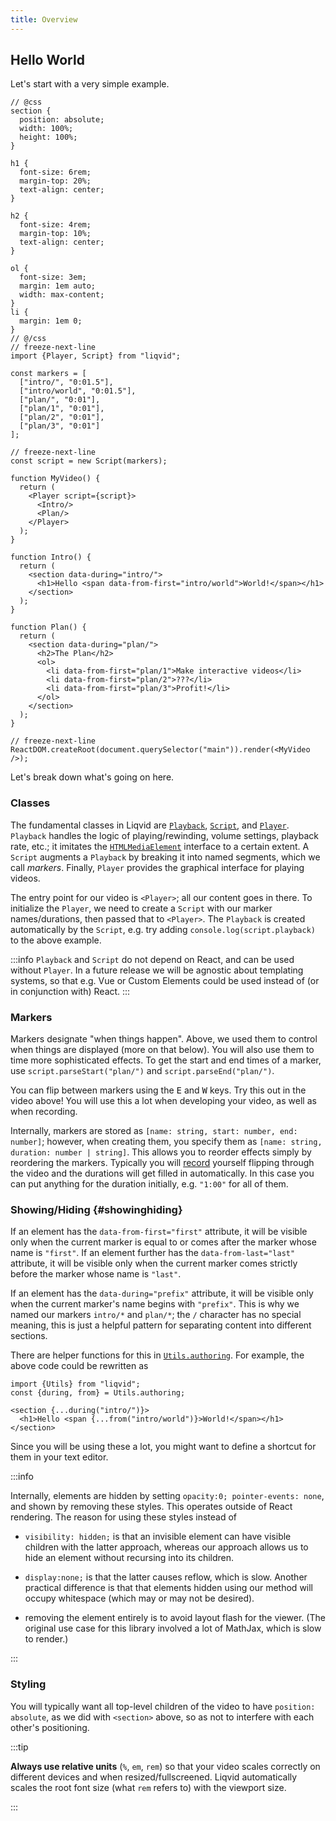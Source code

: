 ```yaml
---
title: Overview
---
```


## Hello World

Let's start with a very simple example.

```tsx liqvid
// @css
section {
  position: absolute;
  width: 100%;
  height: 100%;
}

h1 {
  font-size: 6rem;
  margin-top: 20%;
  text-align: center;
}

h2 {
  font-size: 4rem;
  margin-top: 10%;
  text-align: center;
}

ol {
  font-size: 3em;
  margin: 1em auto;
  width: max-content;
}
li {
  margin: 1em 0;
}
// @/css
// freeze-next-line
import {Player, Script} from "liqvid";

const markers = [
  ["intro/", "0:01.5"],
  ["intro/world", "0:01.5"],
  ["plan/", "0:01"],
  ["plan/1", "0:01"],
  ["plan/2", "0:01"],
  ["plan/3", "0:01"]
];

// freeze-next-line
const script = new Script(markers);

function MyVideo() {
  return (
    <Player script={script}>
      <Intro/>
      <Plan/>
    </Player>
  );
}

function Intro() {
  return (
    <section data-during="intro/">
      <h1>Hello <span data-from-first="intro/world">World!</span></h1>
    </section>
  );
}

function Plan() {
  return (
    <section data-during="plan/">
      <h2>The Plan</h2>
      <ol>
        <li data-from-first="plan/1">Make interactive videos</li>
        <li data-from-first="plan/2">???</li>
        <li data-from-first="plan/3">Profit!</li>
      </ol>
    </section>
  );
}

// freeze-next-line
ReactDOM.createRoot(document.querySelector("main")).render(<MyVideo />);
```

Let's break down what's going on here.

### Classes

The fundamental classes in Liqvid are [`Playback`](../reference/Playback.md), [`Script`](../reference/Script.md), and [`Player`](../reference/Player.md). `Playback` handles the logic of playing/rewinding, volume settings, playback rate, etc.; it imitates the [`HTMLMediaElement`](https://developer.mozilla.org/en-US/docs/Web/API/HTMLMediaElement/) interface to a certain extent. A `Script` augments a `Playback` by breaking it into named segments, which we call <dfn>markers</dfn>. Finally, `Player` provides the graphical interface for playing videos.

The entry point for our video is `<Player>`; all our content goes in there. To initialize the `Player`, we need to create a `Script` with our marker names/durations, then passed that to `<Player>`. The `Playback` is created automatically by the `Script`, e.g. try adding `console.log(script.playback)` to the above example.

:::info
`Playback` and `Script` do not depend on React, and can be used without `Player`. In a future release we will be agnostic about templating systems, so that e.g. Vue or Custom Elements could be used instead of (or in conjunction with) React.
:::

### Markers

Markers designate "when things happen". Above, we used them to control when things are displayed (more on that below). You will also use them to time more sophisticated effects. To get the start and end times of a marker, use `script.parseStart("plan/")` and `script.parseEnd("plan/")`.

You can flip between markers using the <kbd>E</kbd> and <kbd>W</kbd> keys. Try this out in the video above! You will use this a lot when developing your video, as well as when recording.

Internally, markers are stored as `[name: string, start: number, end: number]`; however, when creating them, you specify them as `[name: string, duration: number | string]`. This allows you to reorder effects simply by reordering the markers. Typically you will [record](./recording.md) yourself flipping through the video and the durations will get filled in automatically. In this case you can put anything for the duration initially, e.g. `"1:00"` for all of them.

### Showing/Hiding {#showinghiding}

If an element has the `data-from-first="first"` attribute, it will be visible only when the current marker is equal to or comes after the marker whose name is `"first"`. If an element further has the `data-from-last="last"` attribute, it will be visible only when the current marker comes strictly before the marker whose name is `"last"`.

If an element has the `data-during="prefix"` attribute, it will be visible only when the current marker's name begins with `"prefix"`. This is why we named our markers `intro/*` and `plan/*`; the `/` character has no special meaning, this is just a helpful pattern for separating content into different sections.

There are helper functions for this in [`Utils.authoring`](../reference/Utils/authoring.md). For example, the above code could be rewritten as

```tsx
import {Utils} from "liqvid";
const {during, from} = Utils.authoring;

<section {...during("intro/")}>
  <h1>Hello <span {...from("intro/world")}>World!</span></h1>
</section>
```
Since you will be using these a lot, you might want to define a shortcut for them in your text editor.

:::info

Internally, elements are hidden by setting `opacity:0; pointer-events: none`, and shown by removing these styles. This operates outside of React rendering. The reason for using these styles instead of

* `visibility: hidden;` is that an invisible element can have visible children with the latter approach, whereas our approach allows us to hide an element without recursing into its children.

* `display:none;` is that the latter causes reflow, which is slow. Another practical difference is that that elements hidden using our method will occupy whitespace (which may or may not be desired).

* removing the element entirely is to avoid layout flash for the viewer. (The original use case for this library involved a lot of MathJax, which is slow to render.)

:::

### Styling

You will typically want all top-level children of the video to have `position: absolute`, as we did with `<section>` above, so as not to interfere with each other's positioning.

:::tip

**Always use relative units** (`%`, `em`, `rem`) so that your video scales correctly on different devices and when resized/fullscreened. Liqvid automatically scales the root font size (what `rem` refers to) with the viewport size.

:::